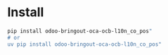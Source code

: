 # Install

```bash
pip install odoo-bringout-oca-ocb-l10n_co_pos"
# or
uv pip install odoo-bringout-oca-ocb-l10n_co_pos"
```
